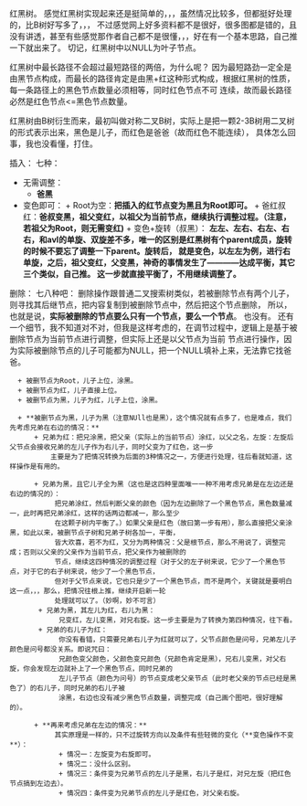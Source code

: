红黑树。
感觉红黑树实现起来还是挺简单的，，，虽然情况比较多，但都挺好处理的，比B树好写多了，，，
不过感觉网上好多资料都不是很好，很多图都是错的，且没有讲透，甚至有些感觉那作者自己都不是很懂，，，好在有一个基本思路，自己推一下就出来了。
切记，红黑树中以NULL为叶子节点。

红黑树中最长路径不会超过最短路径的两倍，为什么呢？
因为最短路劲一定全是由黑节点构成，而最长的路径肯定是由黑+红这种形式构成，根据红黑树的性质，每一条路径上的黑色节点数量必须相等，同时红色节点不可
连续，故而最长路径必然是红色节点<=黑色节点数量。

红黑树由B树衍生而来，最初叫做对称二叉B树，实际上是把一颗2-3B树用二叉树的形式表示出来，黑色是儿子，而红色是爸爸（故而红色不能连续），
具体怎么回事，我也没看懂，打住。

插入：
七种：

   + 无需调整：
        + **爸黑**
   + 变色即可：
         + Root为空：**把插入的红节点变为黑且为Root即可。**
         + 爸红叔红：**爸叔变黑，祖父变红，以祖父为当前节点，继续执行调整过程。（注意，若祖父为Root，则无需变红)**
    + 变色+旋转（叔黑）：
         **左左、左右、右左、右右，和avl的单旋、双旋差不多，唯一的区别是红黑树有个parent成员，旋转的时候不要忘了调整一下parent。旋转后，
         就是变色，以左左为例，进行右单旋，之后，祖父变红，父变黑，神奇的事情发生了————达成平衡，其它三个类似，自己推。
         这一步就直接平衡了，不用继续调整了。**
         
删除：
七八种吧：
      删除操作跟普通二叉搜索树类似，若被删除节点有两个儿子，则寻找其后继节点，把内容复制到被删除节点中，然后把这个节点删除，
      所以，也就是说，**实际被删除的节点要么只有一个节点，要么一个节点**。
      也没有。
      还有一个细节，我不知道对不对，但我是这样考虑的，在调节过程中，逻辑上是基于被删除节点为当前节点进行调整，但实际上还是以父节点为当前
      节点进行操作，因为实际被删除节点的儿子可能都为NULL，把一个NULL填补上来，无法靠它找爸爸。
      
      + 被删节点为Root，儿子上位，涂黑。
      + 被删节点为红，儿子直接上位。
      + 被删节点为黑，儿子为红，儿子上位，涂黑。
       
      + **被删节点为黑，儿子为黑（注意NUll也是黑），这个情况就有点多了，也是难点，我们先考虑兄弟在右边的情况：**
          + 兄弟为红：把兄涂黑，把父亲（实际上的当前节点）涂红，以父之名，左旋：左旋后父节点会接收兄弟的左儿子作为右儿子，同时父变为了红色，这一步
              主要是为了把情况转换为后面的3种情况之一，方便进行处理，往后看就知道，这样操作是有用的。
          
          + 兄弟为黑，且它儿子全为黑（这也是这四种里面唯一一种不用考虑兄弟是在左边还是右边的情况的）：
               把兄弟涂红，然后判断父亲的颜色（因为左边删除了一个黑色节点，黑色数量减一，此时再把兄弟涂红，这样的话两边都减一，那么至少
               在这颗子树内平衡了。）如果父亲是红色（故曰第一步有用），那么直接把父亲涂黑，如此以来，被删节点子树和兄弟子树各加一，平衡，
               皆大欢喜，若不为红，又分为两种情况：父是根节点，那么不用说了，调整完成；否则以父亲的父亲作为当前节点，把父亲作为被删除的
               节点，继续这四种情况的调整过程（对于父的左子树来说，它少了一个黑色节点，对于它的右子树来说，他少了一个黑色节点，
               但对于父节点来说，它也只是少了一个黑色节点，而不是两个，关键就是要明白这一点，，，那么，把情况往根上推，继续开启新一轮
               处理就可以了。（妙啊，妙不可言）
           + 兄弟为黑，其左儿为红，右儿为黑：
                兄变红，左儿变黑，对兄右旋。这一步主要是为了转换为第四种情况，往下看。
           + 兄弟的右儿子为红：
                你没有看错，只需要兄弟右儿子为红就可以了，父节点颜色是问号，兄弟左儿子颜色是问号都没关系。即说咒曰：
                兄颜色变父颜色，父颜色变兄颜色（兄颜色肯定是黑），兄右儿变黑，对父右旋，你会发现左边就补上了一个黑色节点，同时兄弟的
                左儿子节点（颜色为问号）的节点变成老父亲节点（此时老父亲的节点已经是黑色了）的右儿子，同时兄弟的右儿子被
                涂黑，右边也没有减少黑色节点数量，调整完成（自己画个图吧，很好理解的）。
                
          + **再来考虑兄弟在左边的情况：**
               其实原理是一样的，只不过旋转方向以及条件有些轻微的变化（**变色操作不变**）：
                + 情况一：左旋变为右旋即可。
                + 情况二：没什么区别。
                + 情况三：条件变为兄弟节点的左儿子是黑，右儿子是红，对兄左旋（把红色节点搞到左边去）。
                + 情况四：条件变为兄弟节点的左儿子是红色，对父亲右旋。
                
                
                
                

